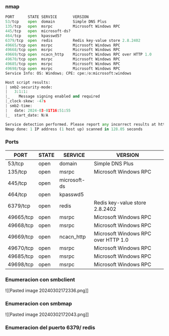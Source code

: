 ### nmap
```python
PORT      STATE SERVICE       VERSION
53/tcp    open  domain        Simple DNS Plus
135/tcp   open  msrpc         Microsoft Windows RPC
445/tcp   open  microsoft-ds?
464/tcp   open  kpasswd5?
6379/tcp  open  redis         Redis key-value store 2.8.2402
49665/tcp open  msrpc         Microsoft Windows RPC
49668/tcp open  msrpc         Microsoft Windows RPC
49669/tcp open  ncacn_http    Microsoft Windows RPC over HTTP 1.0
49670/tcp open  msrpc         Microsoft Windows RPC
49685/tcp open  msrpc         Microsoft Windows RPC
49698/tcp open  msrpc         Microsoft Windows RPC
Service Info: OS: Windows; CPE: cpe:/o:microsoft:windows

Host script results:
| smb2-security-mode: 
|   3:1:1: 
|_    Message signing enabled and required
|_clock-skew: -47s
| smb2-time: 
|   date: 2024-03-01T16:51:55
|_  start_date: N/A

Service detection performed. Please report any incorrect results at https://nmap.org/submit/ .
Nmap done: 1 IP address (1 host up) scanned in 128.05 seconds
```

### Ports
| PORT      | STATE | SERVICE     | VERSION                               |
|-----------|-------|-------------|---------------------------------------|
| 53/tcp    | open  | domain      | Simple DNS Plus                       |
| 135/tcp   | open  | msrpc       | Microsoft Windows RPC                 |
| 445/tcp   | open  | microsoft-ds|                                       |
| 464/tcp   | open  | kpasswd5    |                                       |
| 6379/tcp  | open  | redis       | Redis key-value store 2.8.2402        |
| 49665/tcp | open  | msrpc       | Microsoft Windows RPC                 |
| 49668/tcp | open  | msrpc       | Microsoft Windows RPC                 |
| 49669/tcp | open  | ncacn_http  | Microsoft Windows RPC over HTTP 1.0   |
| 49670/tcp | open  | msrpc       | Microsoft Windows RPC                 |
| 49685/tcp | open  | msrpc       | Microsoft Windows RPC                 |
| 49698/tcp | open  | msrpc       | Microsoft Windows RPC                 |

### Enumeracion con smbclient

![[Pasted image 20240302172336.png]]

### Enumeracion con smbmap
![[Pasted image 20240302172043.png]]

### Enumeracion del puerto 6379/ redis
